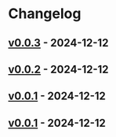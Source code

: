 # Changelog

## [v0.0.3](https://github.com/yumafuu/ghq-fzf/compare/v0.0.2...v0.0.3) - 2024-12-12

## [v0.0.2](https://github.com/yumafuu/ghq-fzf/compare/v0.0.1...v0.0.2) - 2024-12-12

## [v0.0.1](https://github.com/yumafuu/ghq-fzf/commits/v0.0.1) - 2024-12-12

## [v0.0.1](https://github.com/yumafuu/ghq-fzf/commits/v0.0.1) - 2024-12-12

